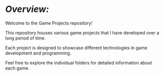 # _**Overview:**_

Welcome to the Game Projects repository! 

This repository houses various game projects that I have developed over a long period of time.

Each project is designed to showcase different technologies in game development and programming.

Feel free to explore the individual folders for detailed information about each game.

